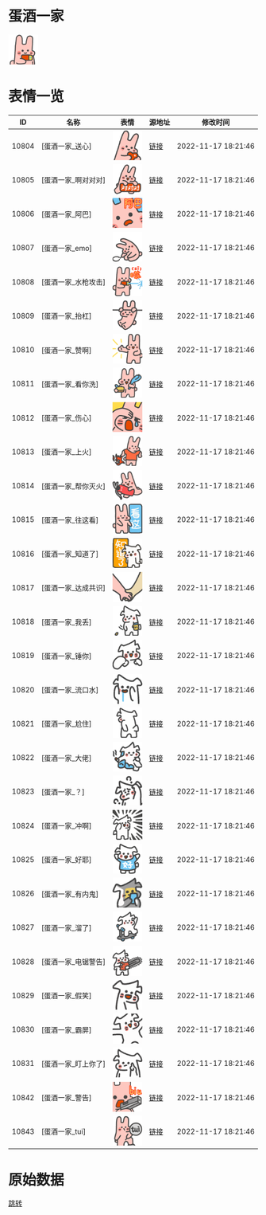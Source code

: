 # 蛋酒一家

<img src="./cover.png" height="60" alt="cover" />

# 表情一览

|ID|名称|表情|源地址|修改时间|
|----|----|----|----|----|
|10804|[蛋酒一家_送心]|<img src="./pic/010804_%5B蛋酒一家_送心%5D.png" height="60" alt="送心"/>|[链接](http://i0.hdslb.com/bfs/emote/a3db6ab1609aa93ad2b943a77c1fe2dc103122d6.png)|2022-11-17 18:21:46|
|10805|[蛋酒一家_啊对对对]|<img src="./pic/010805_%5B蛋酒一家_啊对对对%5D.png" height="60" alt="啊对对对"/>|[链接](http://i0.hdslb.com/bfs/emote/9ebf108743eee375a2092fbb4b73f5f9324872c7.png)|2022-11-17 18:21:46|
|10806|[蛋酒一家_阿巴]|<img src="./pic/010806_%5B蛋酒一家_阿巴%5D.png" height="60" alt="阿巴"/>|[链接](http://i0.hdslb.com/bfs/emote/22af2a087e9d8ba35357fa4d11362d00163336c4.png)|2022-11-17 18:21:46|
|10807|[蛋酒一家_emo]|<img src="./pic/010807_%5B蛋酒一家_emo%5D.png" height="60" alt="emo"/>|[链接](http://i0.hdslb.com/bfs/emote/2287ef934fa2850bc45120296ced73eec1e60026.png)|2022-11-17 18:21:46|
|10808|[蛋酒一家_水枪攻击]|<img src="./pic/010808_%5B蛋酒一家_水枪攻击%5D.png" height="60" alt="水枪攻击"/>|[链接](http://i0.hdslb.com/bfs/emote/8a7e2b4e9a92ee364fd6d555f4e50ce2215f6332.png)|2022-11-17 18:21:46|
|10809|[蛋酒一家_抬杠]|<img src="./pic/010809_%5B蛋酒一家_抬杠%5D.png" height="60" alt="抬杠"/>|[链接](http://i0.hdslb.com/bfs/emote/7d7c50dc52642dae85244a54e8729fa76703c0e2.png)|2022-11-17 18:21:46|
|10810|[蛋酒一家_赞啊]|<img src="./pic/010810_%5B蛋酒一家_赞啊%5D.png" height="60" alt="赞啊"/>|[链接](http://i0.hdslb.com/bfs/emote/95918aa3f443cc731989e635c4c69b1d058a891e.png)|2022-11-17 18:21:46|
|10811|[蛋酒一家_看你洗]|<img src="./pic/010811_%5B蛋酒一家_看你洗%5D.png" height="60" alt="看你洗"/>|[链接](http://i0.hdslb.com/bfs/emote/41d7bdb904992cfc3e40a5df0fa10355f82d7c65.png)|2022-11-17 18:21:46|
|10812|[蛋酒一家_伤心]|<img src="./pic/010812_%5B蛋酒一家_伤心%5D.png" height="60" alt="伤心"/>|[链接](http://i0.hdslb.com/bfs/emote/eb09e6f0b062e7811595d193e466553f4f46bea3.png)|2022-11-17 18:21:46|
|10813|[蛋酒一家_上火]|<img src="./pic/010813_%5B蛋酒一家_上火%5D.png" height="60" alt="上火"/>|[链接](http://i0.hdslb.com/bfs/emote/743d12d19549071dc1e7de2c08e26ae7e79c8d2d.png)|2022-11-17 18:21:46|
|10814|[蛋酒一家_帮你灭火]|<img src="./pic/010814_%5B蛋酒一家_帮你灭火%5D.png" height="60" alt="帮你灭火"/>|[链接](http://i0.hdslb.com/bfs/emote/a9f9aac68c67463e890da4de693efe0bfaca24c2.png)|2022-11-17 18:21:46|
|10815|[蛋酒一家_往这看]|<img src="./pic/010815_%5B蛋酒一家_往这看%5D.png" height="60" alt="往这看"/>|[链接](http://i0.hdslb.com/bfs/emote/bc444024acd3bf4afb1f2637dab052dcb323bd46.png)|2022-11-17 18:21:46|
|10816|[蛋酒一家_知道了]|<img src="./pic/010816_%5B蛋酒一家_知道了%5D.png" height="60" alt="知道了"/>|[链接](http://i0.hdslb.com/bfs/emote/9599d724537cd49f792dbc1631ab49b533797065.png)|2022-11-17 18:21:46|
|10817|[蛋酒一家_达成共识]|<img src="./pic/010817_%5B蛋酒一家_达成共识%5D.png" height="60" alt="达成共识"/>|[链接](http://i0.hdslb.com/bfs/emote/c079a89eba140b53520ecda53b94ef0b8d3cd75e.png)|2022-11-17 18:21:46|
|10818|[蛋酒一家_我丢]|<img src="./pic/010818_%5B蛋酒一家_我丢%5D.png" height="60" alt="我丢"/>|[链接](http://i0.hdslb.com/bfs/emote/659f6911af9c6e55613c3c4c0017a44dfc1ccf11.png)|2022-11-17 18:21:46|
|10819|[蛋酒一家_锤你]|<img src="./pic/010819_%5B蛋酒一家_锤你%5D.png" height="60" alt="锤你"/>|[链接](http://i0.hdslb.com/bfs/emote/e10b9829a01d820fc008bbc0a14945257ad09eb5.png)|2022-11-17 18:21:46|
|10820|[蛋酒一家_流口水]|<img src="./pic/010820_%5B蛋酒一家_流口水%5D.png" height="60" alt="流口水"/>|[链接](http://i0.hdslb.com/bfs/emote/34d3a904e05819f9b50b062b4afce67c68a498c0.png)|2022-11-17 18:21:46|
|10821|[蛋酒一家_尬住]|<img src="./pic/010821_%5B蛋酒一家_尬住%5D.png" height="60" alt="尬住"/>|[链接](http://i0.hdslb.com/bfs/emote/637b95d7edf4eebaa79560fab08b15e68c5a7b5c.png)|2022-11-17 18:21:46|
|10822|[蛋酒一家_大佬]|<img src="./pic/010822_%5B蛋酒一家_大佬%5D.png" height="60" alt="大佬"/>|[链接](http://i0.hdslb.com/bfs/emote/349e4304f9879f5e5fb7d120a640bf01a3223211.png)|2022-11-17 18:21:46|
|10823|[蛋酒一家_？]|<img src="./pic/010823_%5B蛋酒一家_？%5D.png" height="60" alt="？"/>|[链接](http://i0.hdslb.com/bfs/emote/9d7c63f29d679b1321a495ba9a84ee0e38cc9317.png)|2022-11-17 18:21:46|
|10824|[蛋酒一家_冲啊]|<img src="./pic/010824_%5B蛋酒一家_冲啊%5D.png" height="60" alt="冲啊"/>|[链接](http://i0.hdslb.com/bfs/emote/db5110e27f4ba6ec208648da01bf13b908b0bb92.png)|2022-11-17 18:21:46|
|10825|[蛋酒一家_好耶]|<img src="./pic/010825_%5B蛋酒一家_好耶%5D.png" height="60" alt="好耶"/>|[链接](http://i0.hdslb.com/bfs/emote/610e5f892a73bc9869371a0ce9a7cfa0f3466e8e.png)|2022-11-17 18:21:46|
|10826|[蛋酒一家_有内鬼]|<img src="./pic/010826_%5B蛋酒一家_有内鬼%5D.png" height="60" alt="有内鬼"/>|[链接](http://i0.hdslb.com/bfs/emote/428ccde6d4f55d12799cfeff6404fee8b2fe266b.png)|2022-11-17 18:21:46|
|10827|[蛋酒一家_溜了]|<img src="./pic/010827_%5B蛋酒一家_溜了%5D.png" height="60" alt="溜了"/>|[链接](http://i0.hdslb.com/bfs/emote/703ac4f75fc71439307df4492b7240aa109138d0.png)|2022-11-17 18:21:46|
|10828|[蛋酒一家_电锯警告]|<img src="./pic/010828_%5B蛋酒一家_电锯警告%5D.png" height="60" alt="电锯警告"/>|[链接](http://i0.hdslb.com/bfs/emote/0f85fab81577877f444931e6f4fdf3c0449fa50a.png)|2022-11-17 18:21:46|
|10829|[蛋酒一家_假笑]|<img src="./pic/010829_%5B蛋酒一家_假笑%5D.png" height="60" alt="假笑"/>|[链接](http://i0.hdslb.com/bfs/emote/663c0375e3642e7bbe0679d37eabf5e414cd6624.png)|2022-11-17 18:21:46|
|10830|[蛋酒一家_霸屏]|<img src="./pic/010830_%5B蛋酒一家_霸屏%5D.png" height="60" alt="霸屏"/>|[链接](http://i0.hdslb.com/bfs/emote/2d268d421c5a8f75631cb29dae2ea93b244b911a.png)|2022-11-17 18:21:46|
|10831|[蛋酒一家_盯上你了]|<img src="./pic/010831_%5B蛋酒一家_盯上你了%5D.png" height="60" alt="盯上你了"/>|[链接](http://i0.hdslb.com/bfs/emote/c581aa34d2cd9854fda0abbdb84515e5ce08e584.png)|2022-11-17 18:21:46|
|10842|[蛋酒一家_警告]|<img src="./pic/010842_%5B蛋酒一家_警告%5D.png" height="60" alt="警告"/>|[链接](http://i0.hdslb.com/bfs/emote/6f37c53bde9aac0a056b37e18fa73153f5a5a97f.png)|2022-11-17 18:21:46|
|10843|[蛋酒一家_tui]|<img src="./pic/010843_%5B蛋酒一家_tui%5D.png" height="60" alt="tui"/>|[链接](http://i0.hdslb.com/bfs/emote/cc78c835fe6f06db982ccda1dedc1afca30d2789.png)|2022-11-17 18:21:46|

# 原始数据

[跳转](./raw.json)

